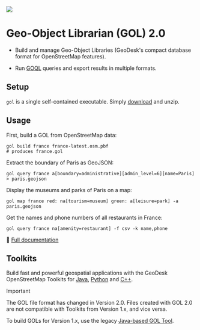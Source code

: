 <img src="https://docs.geodesk.com/img/github-header.png">

# Geo-Object Librarian (GOL) 2.0

- Build and manage Geo-Object Libraries (GeoDesk's compact database format for OpenStreetMap features).

- Run [GOQL](http://docs2.geodesk.com/goql) queries and export results in multiple formats.

## Setup

`gol` is a single self-contained executable. Simply [download](https://www.geodesk.com/download) and unzip.

## Usage

First, build a GOL from OpenStreetMap data:

```
gol build france france-latest.osm.pbf  
# produces france.gol
```

Extract the boundary of Paris as GeoJSON:

```
gol query france a[boundary=administrative][admin_level=6][name=Paris] > paris.geojson
```

Display the museums and parks of Paris on a map:

```
gol map france red: na[tourism=museum] green: a[leisure=park] -a paris.geojson
```

Get the names and phone numbers of all restaurants in France:

```
gol query france na[amenity=restaurant] -f csv -k name,phone
```

📖 [Full documentation](https://docs2.geodesk.com/gol)

## Toolkits

Build fast and powerful geospatial applications with the GeoDesk OpenStreetMap Toolkits for [Java](https://github.com/clarisma/geodesk), [Python](https://github.com/clarisma/geodesk-py) and [C++](https://github.com/clarisma/libgeodesk).

> [!IMPORTANT]
> The GOL file format has changed in Version 2.0. Files created with GOL 2.0 are not compatible with Toolkits from Version 1.x, and vice versa.
> 
> To build GOLs for Version 1.x, use the legacy [Java-based GOL Tool](https://github.com/clarisma/gol-tool). 
